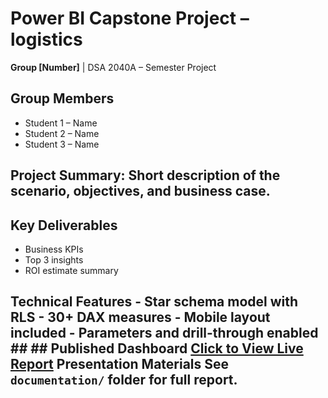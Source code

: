 # Power BI Capstone Project – logistics
**Group [Number]** | DSA 2040A – Semester Project 
## Group Members
- Student 1 – Name
- Student 2 – Name
- Student 3 – Name
## Project Summary: Short description of the scenario, objectives, and business case. 


## Key Deliverables 
- Business KPIs
- Top 3 insights
- ROI estimate summary

## Technical Features - Star schema model with RLS - 30+ DAX measures - Mobile layout included - Parameters and drill-through enabled ##      ##      Published Dashboard [Click to View Live Report](PASTE_PUBLISH_TO_WEB_LINK_HERE) Presentation Materials See `documentation/` folder for full report. 
